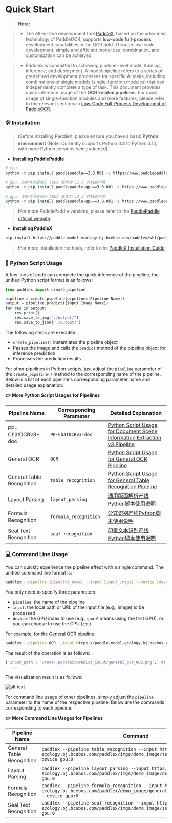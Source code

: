 # Quick Start

> **Note:**

>* The All-in-One development tool [PaddleX](https://github.com/PaddlePaddle/PaddleX/tree/release/3.0-beta1), based on the advanced technology of PaddleOCR, supports **low-code full-process** development capabilities in the OCR field. Through low-code development, simple and efficient model use, combination, and customization can be achieved.

>* PaddleX is committed to achieving pipeline-level model training, inference, and deployment. A model pipeline refers to a series of predefined development processes for specific AI tasks, including combinations of single models (single-function modules) that can independently complete a type of task. This document provides quick inference usage of the **OCR-related pipelines**. For quick usage of single-function modules and more features, please refer to the relevant sections in [Low-Code Full-Process Development of PaddleOCR](https://paddlepaddle.github.io/PaddleOCR/latest/en/paddlex/overview.html).

### 🛠️ Installation

> ❗Before installing PaddleX, please ensure you have a basic **Python environment** (Note: Currently supports Python 3.8 to Python 3.10, with more Python versions being adapted).

* **Installing PaddlePaddle**
```bash
# cpu
python -m pip install paddlepaddle==3.0.0b1 -i https://www.paddlepaddle.org.cn/packages/stable/cpu/

# gpu，该命令仅适用于 CUDA 版本为 11.8 的机器环境
python -m pip install paddlepaddle-gpu==3.0.0b1 -i https://www.paddlepaddle.org.cn/packages/stable/cu118/

# gpu，该命令仅适用于 CUDA 版本为 12.3 的机器环境
python -m pip install paddlepaddle-gpu==3.0.0b1 -i https://www.paddlepaddle.org.cn/packages/stable/cu123/
```
> ❗For more PaddlePaddle versions, please refer to the [PaddlePaddle official website](https://www.paddlepaddle.org.cn/install/quick?docurl=/documentation./docs/zh/install/pip/linux-pip.html). 

* **Installing PaddleX**

```bash
pip install https://paddle-model-ecology.bj.bcebos.com/paddlex/whl/paddlex-3.0.0b1-py3-none-any.whl
```

> ❗For more installation methods, refer to the [PaddleX Installation Guide](https://github.com/PaddlePaddle/PaddleX/blob/release/3.0-beta1/docs/installation/installation_en.md).

### 📝 Python Script Usage

A few lines of code can complete the quick inference of the pipeline, the unified Python script format is as follows:

```python
from paddlex import create_pipeline

pipeline = create_pipeline(pipeline=[Pipeline Name])
output = pipeline.predict([Input Image Name])
for res in output:
    res.print()
    res.save_to_img("./output/")
    res.save_to_json("./output/")
```
The following steps are executed:

* `create_pipeline()` instantiates the pipeline object
* Passes the image and calls the `predict` method of the pipeline object for inference prediction
* Processes the prediction results

For other pipelines in Python scripts, just adjust the `pipeline` parameter of the `create_pipeline()` method to the corresponding name of the pipeline. Below is a list of each pipeline's corresponding parameter name and detailed usage explanation:

<b>👉 More Python Script Usages for Pipelines</b>

| Pipeline Name          | Corresponding Parameter  | Detailed Explanation                                                                                                     |
|------------------------|--------------------------|---------------------------------------------------------------------------------------------------------------------------|
| PP-ChatOCRv3-doc  | `PP-ChatOCRv3-doc` | [Python Script Usage for Document Scene Information Extraction v3 Pipeline](https://github.com/PaddlePaddle/PaddleX/blob/release/3.0-beta1/docs/pipeline_usage/tutorials/information_extration_pipelines/document_scene_information_extraction_en.md) |
| General OCR            | `OCR` | [Python Script Usage for General OCR Pipeline](https://github.com/PaddlePaddle/PaddleX/blob/release/3.0-beta1/docs/pipeline_usage/tutorials/ocr_pipelines/OCR_en.md) |
| General Table Recognition       | `table_recognition` | [Python Script Usage for General Table Recognition Pipeline](https://github.com/PaddlePaddle/PaddleX/blob/release/3.0-beta1/docs/pipeline_usage/tutorials/ocr_pipelines/table_recognition_en.md) |
| Layout Parsing       | `layout_parsing`                | [通用版面解析产线Python脚本使用说明](https://github.com/PaddlePaddle/PaddleX/blob/release/3.0-beta1/docs/pipeline_usage/tutorials/ocr_pipelines/layout_parsing.md#22-python脚本方式集成)                                   |
| Formula Recognition       | `formula_recognition`                | [公式识别产线Python脚本使用说明](https://github.com/PaddlePaddle/PaddleX/blob/release/3.0-beta1/docs/pipeline_usage/tutorials/ocr_pipelines/formula_recognition.md#22-python脚本方式集成)                                   |
| Seal Text Recognition       | `seal_recognition`                | [印章文本识别产线Python脚本使用说明](https://github.com/PaddlePaddle/PaddleX/blob/release/3.0-beta1/docs/pipeline_usage/tutorials/ocr_pipelines/seal_recognition.md#22-python脚本方式集成)                                          |

### 💻 Command Line Usage

You can quickly experience the pipeline effect with a single command. The unified command line format is:

```bash
paddlex --pipeline [pipeline_name] --input [input_image] --device [device]
```

You only need to specify three parameters:
* `pipeline`: the name of the pipeline
* `input`: the local path or URL of the input file (e.g., image) to be processed
* `device`: the GPU index to use (e.g., `gpu:0` means using the first GPU), or you can choose to use the CPU (`cpu`)

For example, for the General OCR pipeline:
```bash
paddlex --pipeline OCR --input https://paddle-model-ecology.bj.bcebos.com/paddlex/imgs/demo_image/general_ocr_002.png --device gpu:0
```

The result of the operation is as follows:

```bash
{'input_path': '/root/.paddlex/predict_input/general_ocr_002.png', 'dt_polys': [[[5, 12], [88, 10], [88, 29], [5, 31]], [[208, 14], [249, 14], [249, 22], [208, 22]], [[695, 15], [824, 15], [824, 60], [695, 60]], [[158, 27], [355, 23], [356, 70], [159, 73]], [[421, 25], [659, 19], [660, 59], [422, 64]], [[337, 104], [460, 102], [460, 127], [337, 129]], [[486, 103], [650, 100], [650, 125], [486, 128]], [[675, 98], [835, 94], [835, 119], [675, 124]], [[64, 114], [192, 110], [192, 131], [64, 134]], [[210, 108], [318, 106], [318, 128], [210, 130]], [[82, 140], [214, 138], [214, 163], [82, 165]], [[226, 136], [328, 136], [328, 161], [226, 161]], [[404, 134], [432, 134], [432, 161], [404, 161]], [[509, 131], [570, 131], [570, 158], [509, 158]], [[730, 138], [771, 138], [771, 154], [730, 154]], [[806, 136], [817, 136], [817, 146], [806, 146]], [[342, 175], [470, 173], [470, 197], [342, 199]], [[486, 173], [616, 171], [616, 196], [486, 198]], [[677, 169], [813, 166], [813, 191], [677, 194]], [[65, 181], [170, 177], [171, 202], [66, 205]], [[96, 208], [171, 205], [172, 230], [97, 232]], [[336, 220], [476, 215], [476, 237], [336, 242]], [[507, 217], [554, 217], [554, 236], [507, 236]], [[87, 229], [204, 227], [204, 251], [87, 254]], [[344, 240], [483, 236], [483, 258], [344, 262]], [[66, 252], [174, 249], [174, 271], [66, 273]], [[75, 279], [264, 272], [265, 297], [76, 303]], [[459, 297], [581, 295], [581, 320], [459, 322]], [[101, 314], [210, 311], [210, 337], [101, 339]], [[68, 344], [165, 340], [166, 365], [69, 368]], [[345, 350], [662, 346], [662, 368], [345, 371]], [[100, 459], [832, 444], [832, 465], [100, 480]]], 'dt_scores': [0.8183103704439653, 0.7609575621092027, 0.8662357274035412, 0.8619508290334809, 0.8495855993183273, 0.8676840017933314, 0.8807986687956436, 0.822308525056085, 0.8686617037621976, 0.8279022169854463, 0.952332847006758, 0.8742692553015098, 0.8477013022907575, 0.8528771493227294, 0.7622965906848765, 0.8492388224448705, 0.8344203789965632, 0.8078477124353284, 0.6300434587457232, 0.8359967356998494, 0.7618617265751318, 0.9481573079350023, 0.8712182945408912, 0.837416955846334, 0.8292475059403851, 0.7860382856406026, 0.7350527486717117, 0.8701022267947695, 0.87172526903969, 0.8779847108088126, 0.7020437651809734, 0.6611684983372949], 'rec_text': ['www.997', '151', 'PASS', '登机牌', 'BOARDING', '舱位 CLASS', '序号SERIALNO.', '座位号SEATNO', '航班 FLIGHT', '日期DATE', 'MU 2379', '03DEC', 'W', '035', 'F', '1', '始发地FROM', '登机口 GATE', '登机时间BDT', '目的地TO', '福州', 'TAIYUAN', 'G11', 'FUZHOU', '身份识别IDNO.', '姓名NAME', 'ZHANGQIWEI', '票号TKTNO.', '张祺伟', '票价FARE', 'ETKT7813699238489/1', '登机口于起飞前10分钟关闭GATESCLOSE1OMINUTESBEFOREDEPARTURETIME'], 'rec_score': [0.9617719054222107, 0.4199012815952301, 0.9652514457702637, 0.9978302121162415, 0.9853208661079407, 0.9445787072181702, 0.9714463949203491, 0.9841841459274292, 0.9564052224159241, 0.9959094524383545, 0.9386572241783142, 0.9825271368026733, 0.9356589317321777, 0.9985442161560059, 0.3965512812137604, 0.15236201882362366, 0.9976775050163269, 0.9547433257102966, 0.9974752068519592, 0.9646636843681335, 0.9907559156417847, 0.9895358681678772, 0.9374122023582458, 0.9909093379974365, 0.9796401262283325, 0.9899340271949768, 0.992210865020752, 0.9478569626808167, 0.9982215762138367, 0.9924325942993164, 0.9941263794898987, 0.96443772315979]}
......
```

The visualization result is as follows:

![alt text](https://raw.githubusercontent.com/cuicheng01/PaddleX_doc_images/main/images/boardingpass.png)

For command line usage of other pipelines, simply adjust the `pipeline` parameter to the name of the respective pipeline. Below are the commands corresponding to each pipeline:

<b>👉 More Command Line Usages for Pipelines</b>

| Pipeline Name     | Command                                                                                                                                                                                               |
|-------------------|-------------------------------------------------------------------------------------------------------------------------------------------------------------------------------------------------------|
| General Table Recognition | `paddlex --pipeline table_recognition --input https://paddle-model-ecology.bj.bcebos.com/paddlex/imgs/demo_image/table_recognition.jpg --device gpu:0`                                             |
| Layout Parsing       | `paddlex --pipeline layout_parsing --input https://paddle-model-ecology.bj.bcebos.com/paddlex/imgs/demo_image/demo_paper.png --device gpu:0`                                      |
| Formula Recognition       | `paddlex --pipeline formula_recognition --input https://paddle-model-ecology.bj.bcebos.com/paddlex/demo_image/general_formula_recognition.png --device gpu:0`                                      |
| Seal Text Recognition       | `paddlex --pipeline seal_recognition --input https://paddle-model-ecology.bj.bcebos.com/paddlex/imgs/demo_image/seal_text_det.png --device gpu:0`                             |